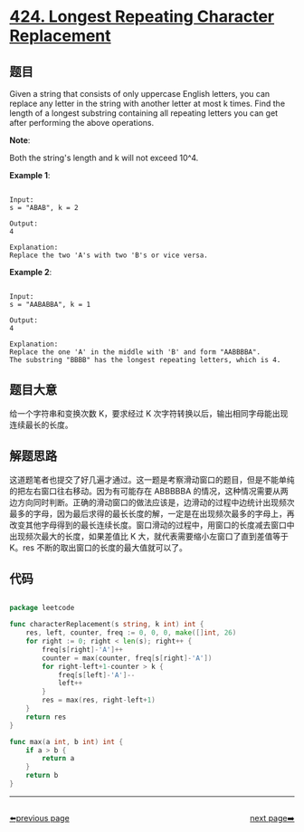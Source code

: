 # [424. Longest Repeating Character Replacement](https://leetcode.com/problems/longest-repeating-character-replacement/)

## 题目


Given a string that consists of only uppercase English letters, you can replace any letter in the string with another letter at most k times. Find the length of a longest substring containing all repeating letters you can get after performing the above operations.

**Note**:  

Both the string's length and k will not exceed 10^4.

**Example 1**:

```

Input:
s = "ABAB", k = 2

Output:
4

Explanation:
Replace the two 'A's with two 'B's or vice versa.

```

**Example 2**:

```

Input:
s = "AABABBA", k = 1

Output:
4

Explanation:
Replace the one 'A' in the middle with 'B' and form "AABBBBA".
The substring "BBBB" has the longest repeating letters, which is 4.

```



## 题目大意


给一个字符串和变换次数 K，要求经过 K 次字符转换以后，输出相同字母能出现连续最长的长度。


## 解题思路

这道题笔者也提交了好几遍才通过。这一题是考察滑动窗口的题目，但是不能单纯的把左右窗口往右移动。因为有可能存在 ABBBBBA 的情况，这种情况需要从两边方向同时判断。正确的滑动窗口的做法应该是，边滑动的过程中边统计出现频次最多的字母，因为最后求得的最长长度的解，一定是在出现频次最多的字母上，再改变其他字母得到的最长连续长度。窗口滑动的过程中，用窗口的长度减去窗口中出现频次最大的长度，如果差值比 K 大，就代表需要缩小左窗口了直到差值等于 K。res 不断的取出窗口的长度的最大值就可以了。




## 代码

```go

package leetcode

func characterReplacement(s string, k int) int {
	res, left, counter, freq := 0, 0, 0, make([]int, 26)
	for right := 0; right < len(s); right++ {
		freq[s[right]-'A']++
		counter = max(counter, freq[s[right]-'A'])
		for right-left+1-counter > k {
			freq[s[left]-'A']--
			left++
		}
		res = max(res, right-left+1)
	}
	return res
}

func max(a int, b int) int {
	if a > b {
		return a
	}
	return b
}

```



----------------------------------------------
<div style="display: flex;justify-content: space-between;align-items: center;">
<p><a href="https://books.halfrost.com/leetcode/ChapterFour/0400~0499/0423.Reconstruct-Original-Digits-from-English/">⬅️previous page</a></p>
<p><a href="https://books.halfrost.com/leetcode/ChapterFour/0400~0499/0429.N-ary-Tree-Level-Order-Traversal/">next page➡️</a></p>
</div>
